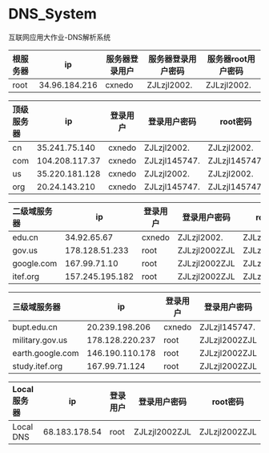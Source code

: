 

# DNS_System

互联网应用大作业-DNS解析系统

| 根服务器 | ip            | 服务器登录用户 | 服务器登录用户密码 | 服务器root用户密码 |
| :------- | ------------- | -------------- | ------------------ | ------------------ |
| root     | 34.96.184.216 | cxnedo         | ZJLzjl2002.        | ZJLzjl2002.        |

| 顶级服务器 | ip             | 登录用户 | 登录用户密码  | root密码      |
| :--------- | -------------- | -------- | ------------- | ------------- |
| cn         | 35.241.75.140  | cxnedo   | ZJLzjl2002.   | ZJLzjl2002.   |
| com        | 104.208.117.37 | cxnedo   | ZJLzjl145747. | ZJLzjl145747. |
| us         | 35.220.181.128 | cxnedo   | ZJLzjl2002.   | ZJLzjl2002.   |
| org        | 20.24.143.210  | cxnedo   | ZJLzjl145747. | ZJLzjl145747. |


| 二级域服务器 | ip              | 登录用户 | 登录用户密码  | root密码      |
| :----------- | --------------- | -------- | ------------- | ------------- |
| edu.cn       | 34.92.65.67     | cxnedo   | ZJLzjl2002.   | ZJLzjl2002.   |
| gov.us       | 178.128.51.233  | root     | ZJLzjl2002ZJL | ZJLzjl2002ZJL |
| google.com   | 167.99.71.10    | root     | ZJLzjl2002ZJL | ZJLzjl2002ZJL |
| itef.org     | 157.245.195.182 | root     | ZJLzjl2002ZJL | ZJLzjl2002ZJL |


| 三级域服务器     | ip              | 登录用户 | 登录用户密码  | root密码      |
| :--------------- | --------------- | -------- | ------------- | ------------- |
| bupt.edu.cn      | 20.239.198.206  | cxnedo   | ZJLzjl145747. | ZJLzjl145747. |
| military.gov.us  | 178.128.220.237 | root     | ZJLzjl2002ZJL | ZJLzjl2002ZJL |
| earth.google.com | 146.190.110.178 | root     | ZJLzjl2002ZJL | ZJLzjl2002ZJL |
| study.itef.org   | 167.99.71.124   | root     | ZJLzjl2002ZJL | ZJLzjl2002ZJL |

| Local服务器 | ip   | 登录用户 | 登录用户密码 | root密码 |
| :---------- | ---- | -------- | ------------ | -------- |
| Local DNS | 68.183.178.54 | root | ZJLzjl2002ZJL | ZJLzjl2002ZJL |
